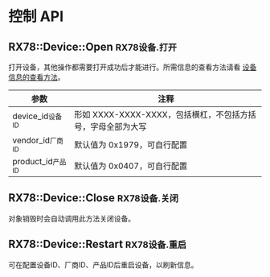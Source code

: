# 控制 API

## RX78::Device::Open <small>RX78设备.打开</small>
打开设备，其他操作都需要打开成功后才能进行。所需信息的查看方法请看 [设备信息的查看方法]()。

| 参数                            | 注释                                                         |
| ------------------------------- | ------------------------------------------------------------ |
| device_id<small>设备ID</small>  | 形如 XXXX-XXXX-XXXX，包括横杠，不包括方括号，字母全部为大写 |
| vendor_id<small>厂商ID</small>  | 默认值为 0x1979，可自行配置                                  |
| product_id<small>产品ID</small> | 默认值为 0x0407，可自行配置                                  |

## RX78::Device::Close <small>RX78设备.关闭</small>
对象销毁时会自动调用此方法关闭设备。

## RX78::Device::Restart <small>RX78设备.重启</small>
可在配置设备ID、厂商ID、产品ID后重启设备，以刷新信息。